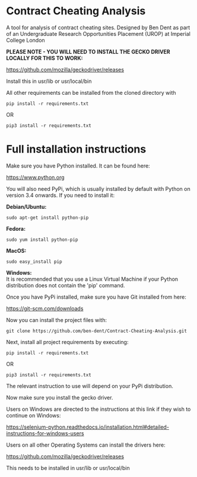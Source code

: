 # Contract Cheating Analysis
A tool for analysis of contract cheating sites. Designed by Ben Dent as part of an Undergraduate Research Opportunities Placement (UROP) at Imperial College London

**PLEASE NOTE - YOU WILL NEED TO INSTALL THE GECKO DRIVER LOCALLY FOR THIS TO WORK:**

https://github.com/mozilla/geckodriver/releases

Install this in usr/lib or usr/local/bin

All other requirements can be installed from the cloned directory with

```pip install -r requirements.txt```

OR

```pip3 install -r requirements.txt```

# Full installation instructions
Make sure you have Python installed. It can be found here:

https://www.python.org

You will also need PyPi, which is usually installed by default with Python on version 3.4 onwards.
If you need to install it:

**Debian/Ubuntu:**

```sudo apt-get install python-pip```

**Fedora:**

```sudo yum install python-pip```

**MacOS:**

```sudo easy_install pip```

**Windows:**\
It is recommended that you use a Linux Virtual Machine if your Python distribution does not contain the 'pip' command.

Once you have PyPi installed, make sure you have Git installed from here:

https://git-scm.com/downloads

Now you can install the project files with:

```git clone https://github.com/ben-dent/Contract-Cheating-Analysis.git```

Next, install all project requirements by executing:

```pip install -r requirements.txt```

OR

```pip3 install -r requirements.txt```

The relevant instruction to use will depend on your PyPi distribution.

Now make sure you install the gecko driver.

Users on Windows are directed to the instructions at this link if they wish to continue on Windows:

https://selenium-python.readthedocs.io/installation.html#detailed-instructions-for-windows-users

Users on all other Operating Systems can install the drivers here:

https://github.com/mozilla/geckodriver/releases

This needs to be installed in usr/lib or usr/local/bin

